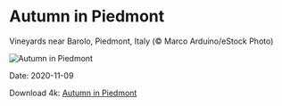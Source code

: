 # Autumn in Piedmont

Vineyards near Barolo, Piedmont, Italy (© Marco Arduino/eStock Photo)

![Autumn in Piedmont](https://bing.com/th?id=OHR.PiedmontRegion_EN-US4398158559_UHD.jpg&rf=LaDigue_UHD.jpg&pid=hp&w=1024&h=576)

Date: 2020-11-09

Download 4k: [Autumn in Piedmont](https://bing.com/th?id=OHR.PiedmontRegion_EN-US4398158559_UHD.jpg&rf=LaDigue_UHD.jpg&pid=hp&w=3840&h=2160)

